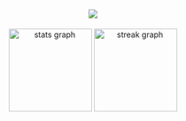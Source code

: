 <h1 align="center">
    <img src="https://readme-typing-svg.herokuapp.com/?color=white=font=Righteous&size=35&center=true&vCenter=true&width=500&height=70&duration=4000&lines=+Bem+Vindo!+;+Sou+o+Felipe+Garcia+;+❤️❤️❤️" />
</h1>



<div align="center">
  <img src="https://github-readme-stats.vercel.app/api?username=Bi4nCaaAaa&hide_title=false&hide_rank=false&show_icons=true&include_all_commits=true&count_private=true&disable_animations=false&theme=radical&locale=en&hide_border=false&order=1" height="150" alt="stats graph"  />
  <img src="https://streak-stats.demolab.com?user=Bi4nCaaAaa&locale=en&mode=daily&theme=radical&hide_border=false&border_radius=5&order=3" height="150" alt="streak graph"  />
</div> 

<div align="center"> 
    
 
</div> 

<div align="center"> 

